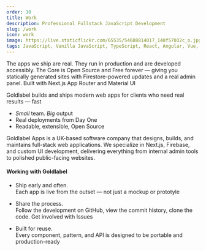 ```yaml
---
order: 10
title: Work
description: Professional Fullstack JavaScript Development
slug: /work
icon: work
image: https://live.staticflickr.com/65535/54688814017_148f57032c_o.jpg
tags: JavaScript, Vanilla JavaScript, TypeScript, React, Angular, Vue, etc, Material UI, Flash, Server Side JavaScript, Node, Gatsby, NextJS, Headless CMS
---
```


The apps we ship are real. They run in production and are developed accessibly. The Core is Open Source and Free forever — giving you statically generated sites with Firestore-powered updates and a real admin panel. Built with Next.js App Router and Material UI

Goldlabel builds and ships modern web apps for clients who need real results — fast

- _Small_ team. _Big_ output
- Real deployments from Day One
- Readable, extensible, Open Source

Goldlabel Apps is a UK-based software company that designs, builds, and maintains full-stack web applications. We specialize in Next.js, Firebase, and custom UI development, delivering everything from internal admin tools to polished public-facing websites.

#### Working with Goldlabel

- Ship early and often.  
  Each app is live from the outset — not just a mockup or prototyle

- Share the process.  
  Follow the development on GitHub, view the commit history, clone the code. Get involved with Issues

- Built for reuse.  
  Every component, pattern, and API is designed to be portable and production-ready
